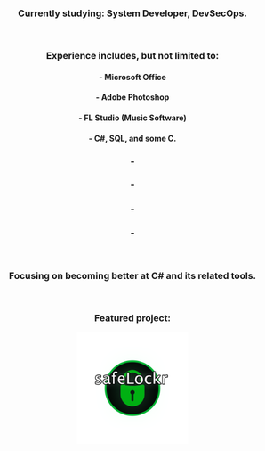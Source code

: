 <div align="center">

### Currently studying: System Developer, DevSecOps.

<br>

### Experience includes, but not limited to:
#### - Microsoft Office
#### - Adobe Photoshop
#### - FL Studio (Music Software)
#### - C#, SQL, and some C.
### - 
### - 
### - 
### - 

<br>

### Focusing on becoming better at C# and its related tools.

<br>

### Featured project:

<a href="https://github.com/SodenSys/safeLockr">
  <img src="https://github.com/SodenSys/safeLockr/blob/main/safeLockr1.png" width="200" alt="safeLockr">
</a>

</div>
